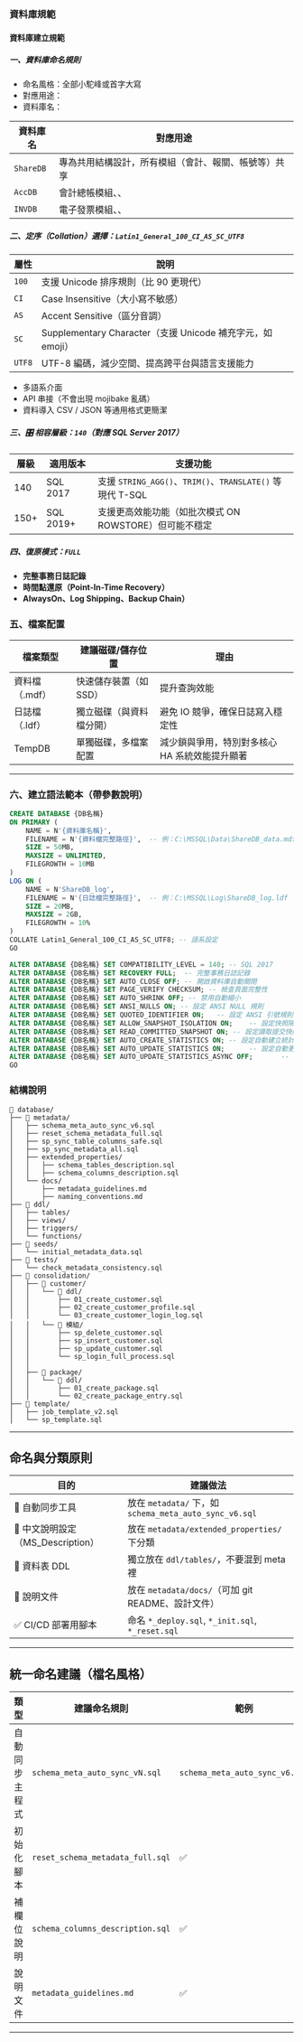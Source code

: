 
### 資料庫規範

#### 資料庫建立規範

##### 一、資料庫命名規則
- 命名風格：全部小駝峰或首字大寫
- 對應用途：
- 資料庫名：

| 資料庫名     | 對應用途                       |
|----------    |--------               |
| `ShareDB`    | 專為共用結構設計，所有模組（會計、報關、帳號等）共享 |
| `AccDB`      | 會計總帳模組、、 |
| `INVDB`      | 電子發票模組、、 |

##### 二、定序（Collation）選擇：`Latin1_General_100_CI_AS_SC_UTF8`

| 屬性     | 說明 |
|----------|------|
| `100`    | 支援 Unicode 排序規則（比 90 更現代） |
| `CI`     | Case Insensitive（大小寫不敏感） |
| `AS`     | Accent Sensitive（區分音調） |
| `SC`     | Supplementary Character（支援 Unicode 補充字元，如 emoji） |
| `UTF8`   | UTF-8 編碼，減少空間、提高跨平台與語言支援能力 |

- 多語系介面
- API 串接（不會出現 mojibake 亂碼）
- 資料導入 CSV / JSON 等通用格式更簡潔

##### 三、🎛️ 相容層級：`140`（對應 SQL Server 2017）

| 層級 | 適用版本 | 支援功能 |
|------|-----------|-----------|
| 140  | SQL 2017  | 支援 `STRING_AGG()`、`TRIM()`、`TRANSLATE()` 等現代 T-SQL |
| 150+ | SQL 2019+ | 支援更高效能功能（如批次模式 ON ROWSTORE）但可能不穩定 |
  

##### 四、復原模式：`FULL`

- **完整事務日誌記錄**
- **時間點還原（Point-In-Time Recovery）**
- **AlwaysOn、Log Shipping、Backup Chain）**


### 五、檔案配置

| 檔案類型 | 建議磁碟/儲存位置 | 理由 |
|----------|--------------------|------|
| 資料檔（.mdf） | 快速儲存裝置（如 SSD） | 提升查詢效能 |
| 日誌檔（.ldf） | 獨立磁碟（與資料檔分開） | 避免 IO 競爭，確保日誌寫入穩定性 |
| TempDB     | 單獨磁碟，多檔案配置    | 減少鎖與爭用，特別對多核心 HA 系統效能提升顯著 |

---

### 六、建立語法範本（帶參數說明）

```sql
CREATE DATABASE {DB名稱}
ON PRIMARY (
    NAME = N'{資料庫名稱}',
    FILENAME = N'{資料檔完整路徑}',  -- 例：C:\MSSQL\Data\ShareDB_data.mdf
    SIZE = 50MB,
    MAXSIZE = UNLIMITED,
    FILEGROWTH = 10MB
)
LOG ON (
    NAME = N'ShareDB_log',
    FILENAME = N'{日誌檔完整路徑}',  -- 例：C:\MSSQL\Log\ShareDB_log.ldf
    SIZE = 20MB,
    MAXSIZE = 2GB,
    FILEGROWTH = 10%
)
COLLATE Latin1_General_100_CI_AS_SC_UTF8; -- 語系設定
GO

ALTER DATABASE {DB名稱} SET COMPATIBILITY_LEVEL = 140; -- SQL 2017
ALTER DATABASE {DB名稱} SET RECOVERY FULL;  -- 完整事務日誌記錄
ALTER DATABASE {DB名稱} SET AUTO_CLOSE OFF; -- 開啟資料庫自動關閉
ALTER DATABASE {DB名稱} SET PAGE_VERIFY CHECKSUM; -- 檢查頁面完整性
ALTER DATABASE {DB名稱} SET AUTO_SHRINK OFF; -- 禁用自動縮小
ALTER DATABASE {DB名稱} SET ANSI_NULLS ON; -- 設定 ANSI NULL 規則
ALTER DATABASE {DB名稱} SET QUOTED_IDENTIFIER ON;   -- 設定 ANSI 引號規則
ALTER DATABASE {DB名稱} SET ALLOW_SNAPSHOT_ISOLATION ON;    -- 設定快照隔離
ALTER DATABASE {DB名稱} SET READ_COMMITTED_SNAPSHOT ON; -- 設定讀取提交快照
ALTER DATABASE {DB名稱} SET AUTO_CREATE_STATISTICS ON; -- 設定自動建立統計資訊
ALTER DATABASE {DB名稱} SET AUTO_UPDATE_STATISTICS ON;      -- 設定自動更新統計資訊
ALTER DATABASE {DB名稱} SET AUTO_UPDATE_STATISTICS_ASYNC OFF;       -- 設定是否同步更新統計資訊
GO
```


### 結構說明
```
📁 database/
├── 📁 metadata/
│   ├── schema_meta_auto_sync_v6.sql
│   ├── reset_schema_metadata_full.sql
│   ├── sp_sync_table_columns_safe.sql
│   ├── sp_sync_metadata_all.sql
│   ├── extended_properties/
│   │   ├── schema_tables_description.sql
│   │   ├── schema_columns_description.sql
│   └── docs/
│       ├── metadata_guidelines.md
│       ├── naming_conventions.md
├── 📁 ddl/
│   ├── tables/
│   ├── views/
│   ├── triggers/
│   └── functions/
├── 📁 seeds/
│   └── initial_metadata_data.sql
├── 📁 tests/
│   └── check_metadata_consistency.sql
├── 📁 consolidation/            
│   ├── 📁 customer/
│   │   └── 📁 ddl/
│   │       ├── 01_create_customer.sql
│   │       ├── 02_create_customer_profile.sql
│   │       └── 03_create_customer_login_log.sql
│   │   └── 📁 模組/
│   │       ├── sp_delete_customer.sql
│   │       ├── sp_insert_customer.sql
│   │       ├── sp_update_customer.sql
│   │       └── sp_login_full_process.sql
│   │
│   ├── 📁 package/
│   │   └── 📁 ddl/
│   │       ├── 01_create_package.sql
│   │       └── 02_create_package_entry.sql
├── 📁 template/
│   ├── job_template_v2.sql
│   └── sp_template.sql

```

---

## 命名與分類原則

| 目的 | 建議做法 |
|------|----------|
| 🔧 自動同步工具 | 放在 `metadata/` 下，如 `schema_meta_auto_sync_v6.sql` |
| 📄 中文說明設定（MS_Description） | 放在 `metadata/extended_properties/` 下分類 |
| 📁 資料表 DDL | 獨立放在 `ddl/tables/`，不要混到 meta 裡 |
| 📂 說明文件 | 放在 `metadata/docs/`（可加 git README、設計文件） |
| ✅ CI/CD 部署用腳本 | 命名 `*_deploy.sql`, `*_init.sql`, `*_reset.sql` |

---

## 統一命名建議（檔名風格）

| 類型 | 建議命名規則 | 範例 |
|------|----------------|------|
| 自動同步主程式 | `schema_meta_auto_sync_vN.sql` | `schema_meta_auto_sync_v6.sql` |
| 初始化腳本 | `reset_schema_metadata_full.sql` | ✅ |
| 補欄位說明 | `schema_columns_description.sql` | ✅ |
| 說明文件 | `metadata_guidelines.md` | ✅ |

---
